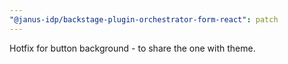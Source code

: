 ```yaml
---
"@janus-idp/backstage-plugin-orchestrator-form-react": patch
---
```


Hotfix for button background - to share the one with theme.
